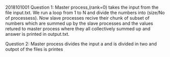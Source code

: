 2018101001
Question 1:
Master process,(rank=0) takes the input from the file input.txt. We run a loop from 1 to N and divide the numbers into (size/No of processess). Now slave processes recive their chunk of subset of numbers which are summed up by the slave processes and the values retured to master process where they all collectively summed up and answer is printed in output.txt.

Question 2:
Master process divides the input a and is divided in two and outpot of the files is printes
